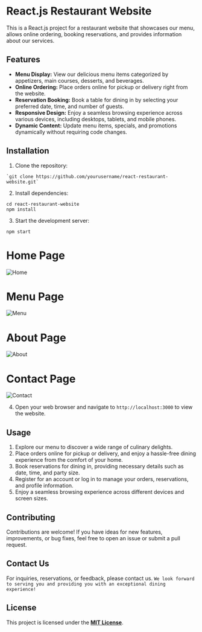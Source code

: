 # React.js Restaurant Website
 This is a React.js project for a restaurant website that showcases our menu, allows online ordering, booking reservations, and provides information about our services.
 ## Features
 -  **Menu Display:** View our delicious menu items categorized by appetizers, main courses, desserts, and beverages.
 -  **Online Ordering:** Place orders online for pickup or delivery right from the website.
 -  **Reservation Booking:** Book a table for dining in by selecting your preferred date, time, and number of guests.
 -  **Responsive Design:** Enjoy a seamless browsing experience across various devices, including desktops, tablets, and mobile phones. 
 -  **Dynamic Content:** Update menu items, specials, and promotions dynamically without requiring code changes.
 ## Installation
 1. Clone the repository:
 ```
 `git clone https://github.com/yourusername/react-restaurant-website.git`
 ```
 2.  Install dependencies:
```
cd react-restaurant-website
npm install
```
3.  Start the development server:
```
npm start
```
# **Home Page**
![Home](https://github.com/ravi-143kiran/React.js-Restuarant-Project/assets/119074585/9834392b-9dec-4dd8-a979-e1f8f74b77cb)

# **Menu Page**
![Menu](https://github.com/ravi-143kiran/React.js-Restuarant-Project/assets/119074585/b2156cf4-9a24-4f86-85bf-a83a0b9046e7)

# **About Page**
![About](https://github.com/ravi-143kiran/React.js-Restuarant-Project/assets/119074585/d238db31-e9a2-4e93-8fe6-1ea0c64c73c5)

# **Contact Page**
![Contact](https://github.com/ravi-143kiran/React.js-Restuarant-Project/assets/119074585/cea0edba-8d2a-46c9-b13d-b524555cbd0a)

4.  Open your web browser and navigate to `http://localhost:3000` to view the website.
## Usage
1.  Explore our menu to discover a wide range of culinary delights.
2.  Place orders online for pickup or delivery, and enjoy a hassle-free dining experience from the comfort of your home.
3.  Book reservations for dining in, providing necessary details such as date, time, and party size.
4.  Register for an account or log in to manage your orders, reservations, and profile information.
5.  Enjoy a seamless browsing experience across different devices and screen sizes.
## Contributing
Contributions are welcome! If you have ideas for new features, improvements, or bug fixes, feel free to open an issue or submit a pull request.
## Contact Us
For inquiries, reservations, or feedback, please contact us.
``
We look forward to serving you and providing you with an exceptional dining experience!
``
## License
This project is licensed under the **[MIT License](https://opensource.org/license/mit/ "Optional Title")**.
